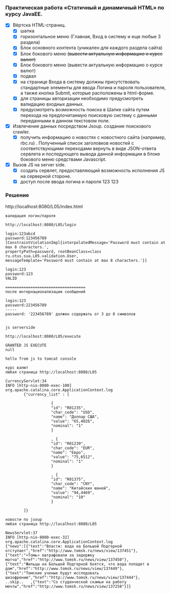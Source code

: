 ﻿### Практическая работа «Статичный и динамичный HTML» по курсу JavaEE.

- [x] Вёртска HTML-страниц.
  - [x] шапка
  - [x] горизонтальное меню (Главная, Вход в систему и еще любые 3 раздела)
  - [x] Блок основного контента (уникален для каждого раздела сайта)
  - [x] Блок бокового меню ~~(вывести актуальную информацию о курсе валют)~~
  - [x] Блок бокового меню (вывести актуальную информацию о курсе валют)
  - [x] подвал
  - [x] на странице Входа в систему должны присутствовать стандартные элементы для ввода Логина и пароля пользователя, а также кнопка Submit, которые расположены в html-форме.
  - [x] для страницы авторизации необходимо предусмотреть валидацию входных данных.         
  - [x] предусмотреть возможность поиска в Шапке сайта путем перехода на
        предпочитаемую поисковую систему с данными переданными в данном текстовом поле.

- [x] Извлечение данных посредством Jsoup.  создание поискового crawler.
  - [x] получить информацию о новостях с новостного сайта (например, rbc.ru) . Полученный список
        заголовков новостей с соответствующими переходами вернуть в виде JSON-ответа сервлета и
        последующего вывода данной информации в блоке бокового меню средствами Javascript.

- [x] Вызов JS на server side.
  - [x] создать сервлет, предоставляющий возможность исполнения JS на серверной стороне.
  - [x] доступ после ввода логина и пароля 123 123

### Решение

http://localhost:8080/L05/index.html

``` 
валидация логин/пароля

http://localhost:8080/L05/login

login:123abcd
password:123456789
[ConstraintViolationImpl{interpolatedMessage='Password must contain at max 8 characters.', 
propertyPath=password, rootBeanClass=class ru.otus.sua.L05.validation.User, 
messageTemplate='Password must contain at max 8 characters.'}]

login:123
password:123
VALID

===================================
после интернационализации сообщений

login:123
password:223456789
-----
password: '223456789' должен содержать от 3 до 8 символов


```

```
js serverside

http://localhost:8080/L05/execute

GRANTED JS EXECUTE
null

hello from js to tomcat console
```

``` 
курс валют
любая страница http://localhost:8080/L05  

CurrencyServlet:34
INFO [http-nio-8080-exec-100] org.apache.catalina.core.ApplicationContext.log 
        {"currency_list" : [
        
                    {
                    "id": "R01235",
                    "char_code": "USD",
                    "name": "Доллар США",
                    "value": "65,4026",
                    "nominal": "1"
                    }
                
                    , {
                    "id": "R01239",
                    "char_code": "EUR",
                    "name": "Евро",
                    "value": "75,6512",
                    "nominal": "1"
                    }
                
                    , {
                    "id": "R01375",
                    "char_code": "CNY",
                    "name": "Китайских юаней",
                    "value": "94,4469",
                    "nominal": "10"
                    }
                
        ]}

```

``` 
новости по jsoup
любая страница http://localhost:8080/L05  

NewsServlet:37
INFO [http-nio-8080-exec-32] org.apache.catalina.core.ApplicationContext.log 
{"news":[{"text":"Власти: вода на Большой Подгорной отступает","href":"http://www.tomsk.ru/news/view/137451"},
{"text":"«Томь» оштрафовали за задержку матча","href":"http://www.tomsk.ru/news/view/137450"},
{"text":"Жильцы на Большой Подгорной боятся, что вода попадет в дом","href":"http://www.tomsk.ru/news/view/137449"},
{"text":"Томские ученые будут исследовать шизофрению","href":"http://www.tomsk.ru/news/view/137444"}, 
..skip..   ,{"text":"Со студенческой скамьи на работу мечты","href":"http://www.tomsk.ru/news/view/137258"}]}
```
